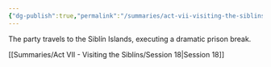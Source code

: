 ```yaml
---
{"dg-publish":true,"permalink":"/summaries/act-vii-visiting-the-siblins/act-vii-visiting-the-siblins/","tags":["moc"]}
---
```


The party travels to the Siblín Islands, executing a dramatic prison break.


 [[Summaries/Act VII - Visiting the Siblíns/Session 18\|Session 18]]

